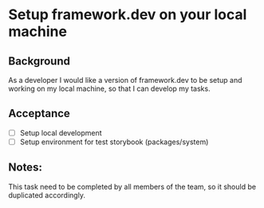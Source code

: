 # Setup framework.dev on your local machine

## Background

As a developer I would like a version of framework.dev to be setup and working on my local machine, so that I can develop my tasks.

## Acceptance

- [ ] Setup local development
- [ ] Setup environment for test storybook (packages/system)

## Notes:

This task need to be completed by all members of the team, so it should be duplicated accordingly.